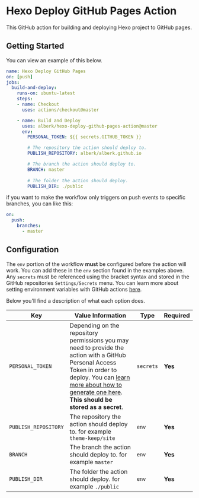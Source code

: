 # Hexo Deploy GitHub Pages Action

This GitHub action for building and deploying Hexo project to GitHub pages.

## Getting Started

You can view an example of this below.

```yml
name: Hexo Deploy GitHub Pages
on: [push]
jobs:
  build-and-deploy:
    runs-on: ubuntu-latest
    steps:
    - name: Checkout
      uses: actions/checkout@master

    - name: Build and Deploy
      uses: alberk/hexo-deploy-github-pages-action@master
      env:
        PERSONAL_TOKEN: ${{ secrets.GITHUB_TOKEN }}

        # The repository the action should deploy to.
        PUBLISH_REPOSITORY: alberk/alberk.github.io

        # The branch the action should deploy to.
        BRANCH: master
  
        # The folder the action should deploy.
        PUBLISH_DIR: ./public 
```

if you want to make the workflow only triggers on push events to specific branches, you can like this: 

```yml
on:
  push:	
    branches:	
      - master
```

## Configuration

The `env` portion of the workflow **must** be configured before the action will work. You can add these in the `env` section found in the examples above. Any `secrets` must be referenced using the bracket syntax and stored in the GitHub repositories `Settings/Secrets` menu. You can learn more about setting environment variables with GitHub actions [here](https://help.github.com/en/articles/workflow-syntax-for-github-actions#jobsjob_idstepsenv).

Below you'll find a description of what each option does.

| Key  | Value Information | Type | Required |
| ------------- | ------------- | ------------- | ------------- |
| `PERSONAL_TOKEN`  | Depending on the repository permissions you may need to provide the action with a GitHub Personal Access Token in order to deploy. You can [learn more about how to generate one here](https://help.github.com/en/articles/creating-a-personal-access-token-for-the-command-line). **This should be stored as a secret**. | `secrets` | **Yes** |
| `PUBLISH_REPOSITORY`  | The repository the action should deploy to. for example `theme-keep/site` | `env` | **Yes** |
| `BRANCH`  | The branch the action should deploy to. for example `master` | `env` | **Yes** |
| `PUBLISH_DIR`  | The folder the action should deploy. for example `./public`| `env` | **Yes** |

